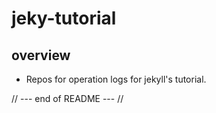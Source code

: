 # jeky-tutorial

## overview
- Repos for operation logs for jekyll's tutorial.

// --- end of README --- //

